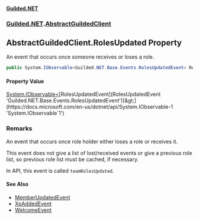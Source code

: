 
#### [Guilded.NET](Guilded_NET 'Guilded_NET')
### [Guilded.NET](Guilded_NET#Guilded_NET 'Guilded.NET').[AbstractGuildedClient](AbstractGuildedClient 'Guilded.NET.AbstractGuildedClient')
## AbstractGuildedClient.RolesUpdated Property
An event that occurs once someone receives or loses a role.  
```csharp
public System.IObservable<Guilded.NET.Base.Events.RolesUpdatedEvent> RolesUpdated { get; }
```

#### Property Value
[System.IObservable&lt;](https://docs.microsoft.com/en-us/dotnet/api/System.IObservable-1 'System.IObservable`1')[RolesUpdatedEvent](RolesUpdatedEvent 'Guilded.NET.Base.Events.RolesUpdatedEvent')[&gt;](https://docs.microsoft.com/en-us/dotnet/api/System.IObservable-1 'System.IObservable`1')
### Remarks
An event that occurs once role holder either loses a role or receives it.



This event does not give a list of lost/received events or give a previous role  
list, so previous role list must be cached, if necessary.



In API, this event is called `teamRolesUpdated`.

#### See Also
- [MemberUpdatedEvent](MemberUpdatedEvent 'Guilded.NET.Base.Events.MemberUpdatedEvent')
- [XpAddedEvent](XpAddedEvent 'Guilded.NET.Base.Events.XpAddedEvent')
- [WelcomeEvent](WelcomeEvent 'Guilded.NET.Base.Events.WelcomeEvent')
